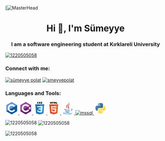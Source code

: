 [![MasterHead](https://www.google.com/url?sa=i&url=https%3A%2F%2Fankararesimkursu.net%2Ffotograflar%2Fdesen-cizimleri%2F&psig=AOvVaw2VVWqMDFzWcxEIRlCxD78W&ust=1737129059133000&source=images&cd=vfe&opi=89978449&ved=0CBEQjRxqFwoTCID815XM-ooDFQAAAAAdAAAAABAR)
<h1 align="center">Hi 👋, I'm Sümeyye</h1>
<h3 align="center">I am a software engineering student at Kırklareli University</h3>

<p align="left"> <a href="https://github.com/ryo-ma/github-profile-trophy"><img src="https://github-profile-trophy.vercel.app/?username=1220505058" alt="1220505058" /></a> </p>

<h3 align="left">Connect with me:</h3>
<p align="left">
<a href="https://linkedin.com/in/sümeyye polat" target="blank"><img align="center" src="https://raw.githubusercontent.com/rahuldkjain/github-profile-readme-generator/master/src/images/icons/Social/linked-in-alt.svg" alt="sümeyye polat" height="30" width="40" /></a>
<a href="https://instagram.com/smeyyepolat" target="blank"><img align="center" src="https://raw.githubusercontent.com/rahuldkjain/github-profile-readme-generator/master/src/images/icons/Social/instagram.svg" alt="smeyyepolat" height="30" width="40" /></a>
</p>

<h3 align="left">Languages and Tools:</h3>
<p align="left"> <a href="https://www.cprogramming.com/" target="_blank" rel="noreferrer"> <img src="https://raw.githubusercontent.com/devicons/devicon/master/icons/c/c-original.svg" alt="c" width="40" height="40"/> </a> <a href="https://www.w3schools.com/cs/" target="_blank" rel="noreferrer"> <img src="https://raw.githubusercontent.com/devicons/devicon/master/icons/csharp/csharp-original.svg" alt="csharp" width="40" height="40"/> </a> <a href="https://www.w3schools.com/css/" target="_blank" rel="noreferrer"> <img src="https://raw.githubusercontent.com/devicons/devicon/master/icons/css3/css3-original-wordmark.svg" alt="css3" width="40" height="40"/> </a> <a href="https://www.w3.org/html/" target="_blank" rel="noreferrer"> <img src="https://raw.githubusercontent.com/devicons/devicon/master/icons/html5/html5-original-wordmark.svg" alt="html5" width="40" height="40"/> </a> <a href="https://www.java.com" target="_blank" rel="noreferrer"> <img src="https://raw.githubusercontent.com/devicons/devicon/master/icons/java/java-original.svg" alt="java" width="40" height="40"/> </a> <a href="https://www.microsoft.com/en-us/sql-server" target="_blank" rel="noreferrer"> <img src="https://www.svgrepo.com/show/303229/microsoft-sql-server-logo.svg" alt="mssql" width="40" height="40"/> </a> <a href="https://www.python.org" target="_blank" rel="noreferrer"> <img src="https://raw.githubusercontent.com/devicons/devicon/master/icons/python/python-original.svg" alt="python" width="40" height="40"/> </a> </p>

<p><img align="left" src="https://github-readme-stats.vercel.app/api/top-langs?username=1220505058&show_icons=true&locale=en&layout=compact" alt="1220505058" /></p>

<p>&nbsp;<img align="center" src="https://github-readme-stats.vercel.app/api?username=1220505058&show_icons=true&locale=en" alt="1220505058" /></p>

<p><img align="center" src="https://github-readme-streak-stats.herokuapp.com/?user=1220505058&" alt="1220505058" /></p>
